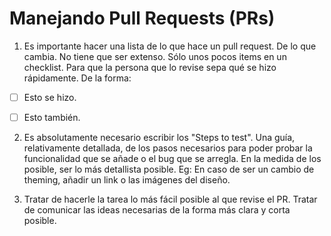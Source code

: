 # Manejando Pull Requests (PRs)

1. Es importante hacer una lista de lo que hace un pull request. De lo que cambia. No tiene que ser extenso. Sólo unos pocos items en un checklist. Para que la persona que lo revise sepa qué se hizo rápidamente. De la forma:

  -[ ] Esto se hizo.
  
  -[ ] Esto también.
  
2. Es absolutamente necesario escribir los "Steps to test". Una guía, relativamente detallada, de los pasos necesarios para poder probar la funcionalidad que se añade o el bug que se arregla. En la medida de los posible, ser lo más detallista posible. Eg: En caso de ser un cambio de theming, añadir un link o las imágenes del diseño.

3. Tratar de hacerle la tarea lo más fácil posible al que revise el PR. Tratar de comunicar las ideas necesarias de la forma más clara y corta posible.